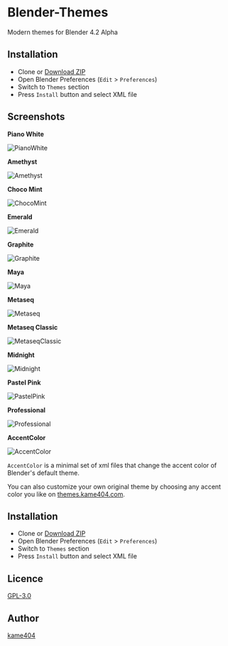 Blender-Themes
====

Modern themes for Blender 4.2 Alpha


## Installation

* Clone or [Download ZIP](https://github.com/kame404/Blender-Themes/archive/main.zip)
* Open Blender Preferences (`Edit` > `Preferences`)
* Switch to `Themes` section
* Press `Install` button and select XML file
 
## Screenshots

**Piano White**

![PianoWhite](https://user-images.githubusercontent.com/54836559/219700177-5745d554-027a-4ef7-9760-f4abdc3d8d0c.png)

**Amethyst**

![Amethyst](https://user-images.githubusercontent.com/54836559/219700229-3915d426-9597-47ff-8ee1-083045097c39.png)

**Choco Mint**

![ChocoMint](https://user-images.githubusercontent.com/54836559/219700374-b8d44dc2-95fd-4a64-b095-8142bfc15fa3.png)

**Emerald**

![Emerald](https://user-images.githubusercontent.com/54836559/219700407-d18d8252-0cd2-4242-bf71-b261c20b165e.png)

**Graphite**

![Graphite](https://user-images.githubusercontent.com/54836559/219700427-5db7d9f8-41f5-47cb-9c97-6d3a96aaacfb.png)

**Maya**

![Maya](https://user-images.githubusercontent.com/54836559/219700459-7a35f5d9-2eac-4561-8433-73a8a47cd103.png)

**Metaseq**

![Metaseq](https://user-images.githubusercontent.com/54836559/219700491-a3f1190f-0602-4d98-bc60-2d28adbe4204.png)

**Metaseq Classic**

![MetaseqClassic](https://user-images.githubusercontent.com/54836559/219700524-1d72a47e-1c99-4968-8888-9594a58c339a.png)

**Midnight**

![Midnight](https://user-images.githubusercontent.com/54836559/219700550-837362bf-8d8f-412e-8fff-54b8a2f6f661.png)

**Pastel Pink**

![PastelPink](https://user-images.githubusercontent.com/54836559/219700576-83a770c2-bb43-4eea-b6cf-a76db62c09b5.png)

**Professional**

![Professional](https://user-images.githubusercontent.com/54836559/219700606-5033e80f-8971-4e82-b57d-a67b918a6e27.png)

**AccentColor**

![AccentColor](https://user-images.githubusercontent.com/54836559/148168070-6e2b44cb-7f46-440b-bdf7-79acc0f849e1.gif)

`AccentColor` is a minimal set of xml files that change the accent color of Blender's default theme.

You can also customize your own original theme by choosing any accent color you like on [themes.kame404.com](https://themes.kame404.com/).

## Installation

* Clone or [Download ZIP](https://github.com/kame404/Blender-Themes/archive/main.zip)
* Open Blender Preferences (`Edit` > `Preferences`)
* Switch to `Themes` section
* Press `Install` button and select XML file

## Licence

[GPL-3.0](https://github.com/kame404/Blender-Themes/blob/main/LICENSE)

## Author

[kame404](https://github.com/kame404)
